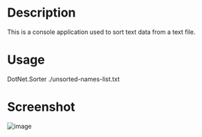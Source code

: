 # Description
This is a console application used to sort text data from a text file.

# Usage
DotNet.Sorter ./unsorted-names-list.txt

# Screenshot
![image](https://drive.google.com/uc?export=view&id=1JCJ2KXVgh5nS_DWZntknaND0c_S_ccgl)

